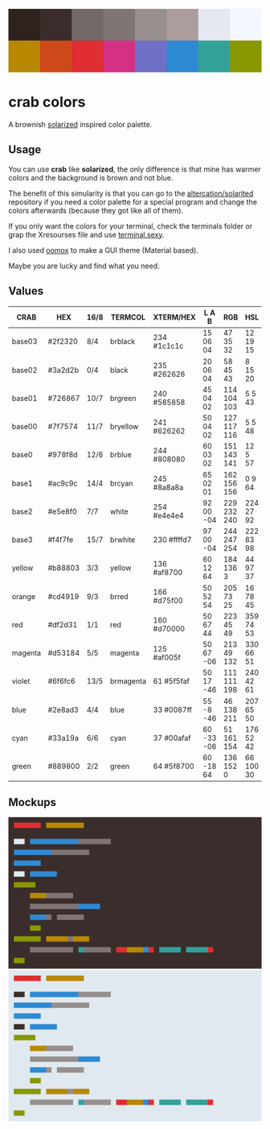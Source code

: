 ![Banner](img/banner.png)

# crab colors
A brownish [solarized](https://ethanschoonover.com/solarized/) inspired color palette.

## Usage
You can use **crab** like **solarized**, the only difference is that mine has warmer colors and the background is brown and not blue.

The benefit of this simularity is that you can go to the [altercation/solarited](https://github.com/altercation/solarized) repository if you need a color palette for a special program and change the colors afterwards (because they got like all of them).

If you only want the colors for your terminal, check the terminals folder or grap the Xresourses file and use [terminal.sexy](httpy://terminal.sexyi).

I also used [oomox](https://github.com/themix-project/oomox) to make a GUI theme (Material based).

Maybe you are lucky and find what you need.

## Values
CRAB      | HEX     | 16/8 | TERMCOL   | XTERM/HEX   | L A B      | RGB         | HSL
--------- | ------- | ---- | --------- | ----------- | ---------- | ----------- | -----------
base03    | #2f2320 | 8/4  | brblack   | 234 #1c1c1c | 15  06  04 |  47  35  32 |  12  19  15
base02    | #3a2d2b | 0/4  | black     | 235 #262626 | 20  06  04 |  58  45  43 |   8  15  20
base01    | #726867 | 10/7 | brgreen   | 240 #585858 | 45  04  02 | 114 104 103 |   5   5  43
base00    | #7f7574 | 11/7 | bryellow  | 241 #626262 | 50  04  02 | 127 117 116 |   5   5  48
base0     | #978f8d | 12/6 | brblue    | 244 #808080 | 60  03  02 | 151 143 141 |  12   5  57
base1     | #ac9c9c | 14/4 | brcyan    | 245 #8a8a8a | 65  02  01 | 162 156 156 |   0   9  64
base2     | #e5e8f0 | 7/7  | white     | 254 #e4e4e4 | 92  00 -04 | 229 232 240 | 224  27  92
base3     | #f4f7fe | 15/7 | brwhite   | 230 #ffffd7 | 97  00 -04 | 244 247 254 | 222  83  98
yellow    | #b88803 | 3/3  | yellow    | 136 #af8700 | 60  12  64 | 184 136   3 |  44  97  37
orange    | #cd4919 | 9/3  | brred     | 166 #d75f00 | 50  52  54 | 205  73  25 |  16  78  45
red       | #df2d31 | 1/1  | red       | 160 #d70000 | 50  67  44 | 223  45  49 | 359  74  53
magenta   | #d53184 | 5/5  | magenta   | 125 #af005f | 50  67 -06 | 213  49 132 | 330  66  51
violet    | #6f6fc6 | 13/5 | brmagenta |  61 #5f5faf | 50  17 -46 | 111 111 198 | 240  42  61
blue      | #2e8ad3 | 4/4  | blue      |  33 #0087ff | 55  -8 -46 |  46 138 211 | 207  65  50
cyan      | #33a19a | 6/6  | cyan      |  37 #00afaf | 60 -33 -06 |  51 161 154 | 176  52  42
green     | #889800 | 2/2  | green     |  64 #5f8700 | 60 -18  64 | 136 152   0 |  66 100  30

## Mockups

![dark](img/code-example-dark.png)
![light](img/code-example-light.png)
